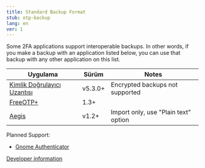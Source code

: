 ```yaml
---
title: Standard Backup Format
stub: otp-backup
lang: en
ver: 1
---
```


Some 2FA applications support interoperable backups. In other words, if you make a backup with an application listed below, you can use that backup with any other application on this list.

| Uygulama                                                | Sürüm   | Notes                                |
| ------------------------------------------------------- | ------- | ------------------------------------ |
| [Kimlik Doğrulayıcı Uzantısı](https://authenticator.cc) | v5.3.0+ | Encrypted backups not supported      |
| [FreeOTP+](https://github.com/helloworld1/FreeOTPPlus)  | 1.3+    |                                      |
| [Aegis](https://getaegis.app/)                          | v1.2+   | Import only, use "Plain text" option | {: .table .table-striped} 

Planned Support:

- [Gnome Authenticator](https://gitlab.gnome.org/World/Authenticator)

[Developer information](otp-backup-developer)
